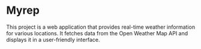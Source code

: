 # Myrep
This project is a web application that provides real-time weather information for various locations. It fetches data from the Open Weather Map API and displays it in a user-friendly interface.
